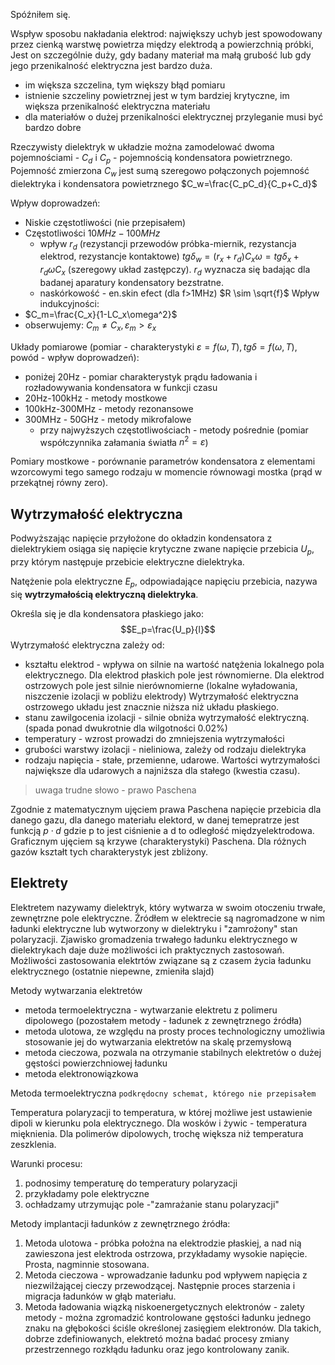 Spóźniłem się.

Wspływ sposobu nakładania elektrod:
największy uchyb jest spowodowany przez cienką warstwę powietrza między elektrodą a powierzchnią próbki, Jest on szczególnie duży, gdy badany materiał ma małą grubość lub gdy jego przenikalność elektryczna jest bardzo duża.

- im większa szczelina, tym większy błąd pomiaru
- istnienie szczeliny powietrznej jest w tym bardziej krytyczne, im większa przenikalność elektryczna materiału
- dla materiałów o dużej przenikalności elektrycznej przyleganie musi być bardzo dobre

Rzeczywisty dielektryk w układzie można zamodelować dwoma pojemnościami - $C_d$ i $C_p$ - pojemnością kondensatora powietrznego. Pojemność zmierzona $C_w$ jest sumą szeregowo połączonych pojemność dielektryka i kondensatora powietrznego $C_w=\frac{C_pC_d}{C_p+C_d}$

Wpływ doprowadzeń:
- Niskie częstotliwości (nie przepisałem)
- Częstotliwości $10MHz-100MHz$
	- wpływ $r_d$ (rezystancji przewodów próbka-miernik, rezystancja elektrod, rezystancje kontaktowe) $tg\delta_w=(r_x+r_d)C_x\omega=tg\delta_x+r_d\omega C_x$ (szeregowy układ zastępczy). $r_d$ wyznacza się badając dla badanej aparatury kondensatory bezstratne.
	- naskórkowość - en.skin efect (dla f>1MHz) $R \sim \sqrt{f}$
Wpływ indukcyjności:
- $C_m=\frac{C_x}{1-LC_x\omega^2}$
- obserwujemy: $C_m \neq C_x, \varepsilon_m>\varepsilon_x$

Układy pomiarowe (pomiar - charakterystyki $\varepsilon = f(\omega, T), tg\delta = f(\omega, T)$, powód - wpływ doprowadzeń):

- poniżej 20Hz - pomiar charakterystyk prądu ładowania i rozładowywania kondensatora w funkcji czasu
- 20Hz-100kHz - metody mostkowe
- 100kHz-300MHz - metody rezonansowe
- 300MHz - 50GHz - metody mikrofalowe
	- przy najwyższych częstotliwościach - metody pośrednie (pomiar współczynnika załamania światła $n^2=\varepsilon$)

Pomiary mostkowe - porównanie parametrów kondensatora z elementami wzorcowymi tego samego rodzaju w momencie równowagi mostka (prąd w przekątnej równy zero).

## Wytrzymałość elektryczna

Podwyższając napięcie przyłożone do okładzin kondensatora z dielektrykiem osiąga się napięcie krytyczne zwane napięcie przebicia $U_p$, przy którym następuje przebicie elektryczne dielektryka.

Natężenie pola elektryczne $E_p$, odpowiadające napięciu przebicia, nazywa się **wytrzymałością elektryczną dielektryka**.

Określa się je dla kondensatora płaskiego jako:
$$E_p=\frac{U_p}{l}$$
Wytrzymałość elektryczna zależy od:

- kształtu elektrod - wpływa on silnie na wartość natężenia lokalnego pola elektrycznego. Dla elektrod płaskich pole jest równomierne. Dla elektrod ostrzowych pole jest silnie nierównomierne (lokalne wyładowania, niszczenie izolacji w pobliżu elektrody) Wytrzymałość elektryczna ostrzowego układu jest znacznie niższa niż układu płaskiego. 
- stanu zawilgocenia izolacji - silnie obniża wytrzymałość elektryczną. (spada ponad dwukrotnie dla wilgotności 0.02%)
- temperatury - wzrost prowadzi do zmniejszenia wytrzymałości
- grubości warstwy izolacji - nieliniowa, zależy od rodzaju dielektryka
- rodzaju napięcia - stałe, przemienne, udarowe. Wartości wytrzymałości największe dla udarowych a najniższa dla stałego (kwestia czasu).

> uwaga trudne słowo - prawo Paschena

Zgodnie z matematycznym ujęciem  prawa Paschena napięcie przebicia dla danego gazu, dla danego materiału elektord, w danej temepratrze jest funkcją $p\cdot d$ gdzie p to jest ciśnienie a d to odległość międzyelektrodowa. Graficznym ujęciem są krzywe (charakterystyki) Paschena. Dla różnych gazów kształt tych charakterystyk jest zbliżony.  

## Elektrety

Elektretem nazywamy dielektryk, który wytwarza w swoim otoczeniu trwałe, zewnętrzne pole elektryczne. Źródłem w elektrecie są nagromadzone w nim ładunki elektryczne lub wytworzony w dielektryku i "zamrożony" stan polaryzacji. 
Zjawisko gromadzenia trwałego ładunku elektrycznego w dielektrykach daje duże możliwości ich praktycznych zastosowań. Możliwości zastosowania elektrtów związane są z czasem życia ładunku elektrycznego (ostatnie niepewne, zmieniła slajd)

Metody wytwarzania elektretów

- metoda termoelektryczna - wytwarzanie elektretu z polimeru dipolowego (pozostałem metody - ładunek z zewnętrznego źródła)
- metoda ulotowa, ze względu na prosty proces technologiczny umożliwia stosowanie jej do wytwarzania elektretów na skalę przemysłową
- metoda cieczowa, pozwala na otrzymanie stabilnych elektretów o dużej gęstości powierzchniowej ładunku
- metoda elektronowiązkowa 

Metoda termoelektryczna `podkrędocny schemat, którego nie przepisałem` 

Temperatura polaryzacji to temperatura, w której możliwe jest ustawienie dipoli w kierunku pola elektrycznego. Dla wosków i żywic - temperatura mięknienia. Dla polimerów dipolowych, trochę większa niż temperatura zeszklenia.

Warunki procesu:

1. podnosimy temperaturę do temperatury polaryzacji
2. przykładamy pole elektryczne
3. ochładzamy utrzymując pole -"zamrażanie stanu polaryzacji"

Metody implantacji ładunków z zewnętrznego źródła:

1. Metoda ulotowa - próbka położna na elektrodzie płaskiej, a nad nią zawieszona jest elektroda ostrzowa, przykładamy wysokie napięcie. Prosta, nagminnie stosowana.  
2. Metoda cieczowa - wprowadzanie ładunku pod wpływem napięcia z niezwilżającej cieczy przewodzącej. Następnie proces starzenia i migracja ładunków w głąb materiału.
3. Metoda ładowania wiązką niskoenergetycznych elektronów - zalety metody - można zgromadzić kontrolowane gęstości ładunku jednego znaku na głębokości ściśle określonej zasięgiem elektronów. Dla takich, dobrze zdefiniowanych, elektretó można badać procesy zmiany przestrzennego rozkłądu ładunku oraz jego kontrolowany zanik. 